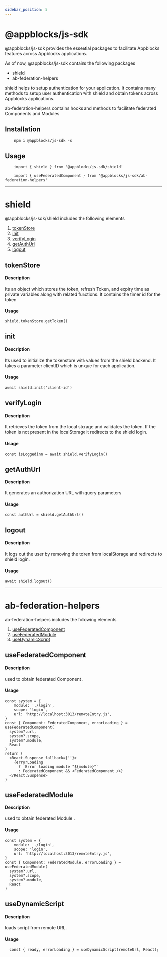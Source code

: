 ```yaml
---
sidebar_position: 5
---
```


@appblocks/js-sdk
===========

@appblocks/js-sdk provides the essential packages to facilitate Appblocks features across Appblocks applications.

As of now, @appblocks/js-sdk contains the following packages
- shield
- ab-federation-helpers

shield helps to setup authentication for your application. It contains many methods to setup user authentication with shield and obtain tokens across Appblocks applications.

ab-federation-helpers contains hooks and methods to facilitate federated Components and Modules

Installation
---------------
        npm i @appblocks/js-sdk -s

Usage
-----
        import { shield } from '@appblocks/js-sdk/shield'

        import { useFederatedComponent } from '@appblocks/js-sdk/ab-federation-helpers'

---
# shield
@appblocks/js-sdk/shield includes the following elements
1. [tokenStore](#tokenStore)
2. [init](#init)
3. [verifyLogin](#verifyLogin)
4. [getAuthUrl](#getAuthUrl)
5. [logout](#logout)


## tokenStore

#### Description
Its an object which stores the token, refresh Token, and expiry time as private variables along with related functions. It contains the timer id for the token

#### Usage
    shield.tokenStore.getToken()

## init

#### Description
Its used to initialize the tokenstore with values from the shield backend. It takes a parameter clientID which is unique for each application.

#### Usage

    await shield.init('client-id')

## verifyLogin

#### Description
It retrieves the token from the local storage and validates the token. If the token is not present in the localStorage it redirects to the shield login.

#### Usage

    const isLoggedinn = await shield.verifyLogin()

## getAuthUrl

#### Description
It generates an authorization URL with query parameters

#### Usage

    const authUrl = shield.getAuthUrl()

## logout

#### Description
It logs out the user by removing the token from localStorage and redirects to shield login.

#### Usage

    await shield.logout()

---


# ab-federation-helpers
ab-federation-helpers includes the following elements
1. [useFederatedComponent](#useFederatedComponent)
2. [useFederatedModule](#useFederatedModule)
3. [useDynamicScript](#useDynamicScript)


## useFederatedComponent

#### Description
used to obtain federated Component . 

#### Usage

    const system = {
        module: './login',
        scope: 'login',
        url: 'http://localhost:3013/remoteEntry.js',
    }
    const { Component: FederatedComponent, errorLoading } = useFederatedComponent(
      system?.url,
      system?.scope,
      system?.module,
      React
    )
    return (
      <React.Suspense fallback={''}>
        {errorLoading
          ? `Error loading module "${module}"`
          : FederatedComponent && <FederatedComponent />}
      </React.Suspense>
    )

## useFederatedModule

#### Description
used to obtain federated Module .

#### Usage

    const system = {
        module: './login',
        scope: 'login',
        url: 'http://localhost:3013/remoteEntry.js',
    }
    const { Component: FederatedModule, errorLoading } = useFederatedModule(
      system?.url,
      system?.scope,
      system?.module,
      React
    )

## useDynamicScript

#### Description
loads script from remote URL.

#### Usage

      const { ready, errorLoading } = useDynamicScript(remoteUrl, React);

